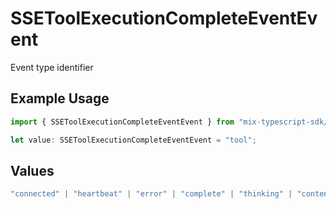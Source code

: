 # SSEToolExecutionCompleteEventEvent

Event type identifier

## Example Usage

```typescript
import { SSEToolExecutionCompleteEventEvent } from "mix-typescript-sdk/models";

let value: SSEToolExecutionCompleteEventEvent = "tool";
```

## Values

```typescript
"connected" | "heartbeat" | "error" | "complete" | "thinking" | "content" | "tool" | "tool_execution_start" | "tool_execution_complete" | "permission" | "summarize" | "session_created" | "session_deleted"
```